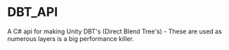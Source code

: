 # DBT_API
A C# api for making Unity DBT's (Direct Blend Tree's) - These are used as numerous layers is a big performance killer.
